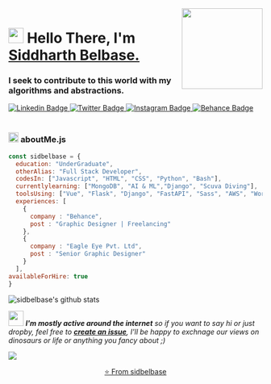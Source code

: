 
<img align="right" src="https://media.giphy.com/media/d31vTpVi1LAcDvdm/giphy.gif" height="160px" width="auto">

<h1 align="left"><img src="https://raw.githubusercontent.com/sidbelbase/sidbelbase/master/wave.gif" width="30px"><strong> Hello There, I'm <a href="https://sidbelbase.me">Siddharth Belbase.</a></strong>
</h1>

<h3 align="left"><strong>
I seek to contribute to this world with my algorithms and abstractions.</strong></h3>

<a target="_blank" href="https://linkedin.com/in/sidbelbase/">
<img src="https://img.shields.io/badge/-sidbelbase-blue?style=for-the-badge&logo=Linkedin&logoColor=white&link=https://linkedin.com/in/sidbelbase/" alt="Linkedin Badge">
</a>
<a target="_blank" href="https://twitter.com/sidbelbase">
<img src="https://img.shields.io/badge/sidbelbase-1ca0f1?style=for-the-badge&logo=twitter&logoColor=white&link=https://twitter.com/sidbelbase" alt="Twitter Badge">
</a>
<a target="_blank" href="https://instagram.com/sidbelbase/">
<img src="https://img.shields.io/badge/-sidbelbase-E1306C?style=for-the-badge&logo=Instagram&logoColor=white&link=https://instagram.com/sidbelbase/" alt="Instagram Badge">
</a>
<a target="_blank" href="https://behance.net/sidbelbase/">
<img src="https://img.shields.io/badge/-sidbelbase-141414?style=for-the-badge&logo=Behance&logoColor=white&link=https://behance.net/sidbelbase" alt="Behance Badge">
</a>
<br>

<br>

###  <img src="https://media.giphy.com/media/ln7z2eWriiQAllfVcn/giphy.gif" height="20"> **aboutMe.js**

```javascript
const sidbelbase = {
  education: "UnderGraduate",
  otherAlias: "Full Stack Developer",
  codesIn: ["Javascript", "HTML", "CSS", "Python", "Bash"],
  currentlylearning: ["MongoDB", "AI & ML","Django", "Scuva Diving"],
  toolsUsing: ["Vue", "Flask", "Django", "FastAPI", "Sass", "AWS", "Wordpress", "Bootstrap", "Firebase", "Figma"],
  experiences: [
    {
      company : "Behance",
      post : "Graphic Designer | Freelancing"
    },
    {
      company : "Eagle Eye Pvt. Ltd",
      post : "Senior Graphic Designer"
    }
  ],
availableForHire: true
}
```

![sidbelbase's github stats](https://github-readme-stats.vercel.app/api?username=sidbelbase&bg_color=fafafa&hide_border=true&line_height=25&title_color=0c0c0d&text_color=141414&hide=["issues","prs"])

<img src="https://media.giphy.com/media/RhwkGhrlj3NVSOxWSN/giphy.gif" height="30"> <em><b>I'm mostly active around the internet</b> so if you want to say hi or just dropby, feel free to <a target="_blank" href="https://github.com/sidbelbase/sidbelbase/issues/new/choose"><strong> create an issue</strong></a>, I'll be happy to exchnage our views on dinosaurs or life or anything you fancy about ;)</b> </em>

![](https://visitor-badge.glitch.me/badge?page_id=sidbelbase)

<p align="center"><a href="https://github.com/sidbelbase">⭐️ From sidbelbase</a></p>
